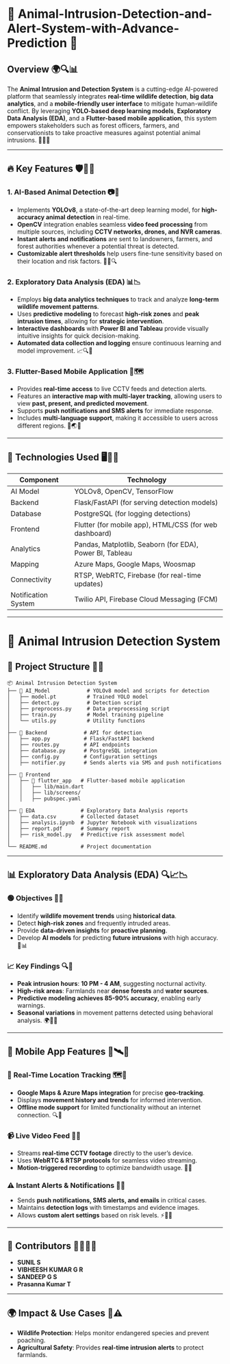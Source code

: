 # 🦁 Animal-Intrusion-Detection-and-Alert-System-with-Advance-Prediction 📡

## Overview 🌍🔍📊
The **Animal Intrusion and Detection System** is a cutting-edge AI-powered platform that seamlessly integrates **real-time wildlife detection**, **big data analytics**, and a **mobile-friendly user interface** to mitigate human-wildlife conflict. By leveraging **YOLO-based deep learning models**, **Exploratory Data Analysis (EDA)**, and a **Flutter-based mobile application**, this system empowers stakeholders such as forest officers, farmers, and conservationists to take proactive measures against potential animal intrusions. 🦉📡📢

---

## 🔥 Key Features 🛡️📢🦊
### 1. **AI-Based Animal Detection** 📷🎯
- Implements **YOLOv8**, a state-of-the-art deep learning model, for **high-accuracy animal detection** in real-time.
- **OpenCV** integration enables seamless **video feed processing** from multiple sources, including **CCTV networks, drones, and NVR cameras**.
- **Instant alerts and notifications** are sent to landowners, farmers, and forest authorities whenever a potential threat is detected.
- **Customizable alert thresholds** help users fine-tune sensitivity based on their location and risk factors. 🚨🔬🔍

### 2. **Exploratory Data Analysis (EDA)** 📊📉
- Employs **big data analytics techniques** to track and analyze **long-term wildlife movement patterns**.
- Uses **predictive modeling** to forecast **high-risk zones** and **peak intrusion times**, allowing for **strategic intervention**.
- **Interactive dashboards** with **Power BI and Tableau** provide visually intuitive insights for quick decision-making.
- **Automated data collection and logging** ensure continuous learning and model improvement. 📈🔍🦓

### 3. **Flutter-Based Mobile Application** 📱🗺️
- Provides **real-time access** to live CCTV feeds and detection alerts.
- Features an **interactive map with multi-layer tracking**, allowing users to view **past, present, and predicted movement**.
- Supports **push notifications and SMS alerts** for immediate response.
- Includes **multi-language support**, making it accessible to users across different regions. 🔔🌏📢

---

## 📌 Technologies Used 🖥️🔗📡
| Component | Technology |
|-----------|------------|
| AI Model  | YOLOv8, OpenCV, TensorFlow |
| Backend   | Flask/FastAPI (for serving detection models) |
| Database  | PostgreSQL (for logging detections) |
| Frontend  | Flutter (for mobile app), HTML/CSS (for web dashboard) |
| Analytics | Pandas, Matplotlib, Seaborn (for EDA), Power BI, Tableau |
| Mapping   | Azure Maps, Google Maps, Woosmap |
| Connectivity | RTSP, WebRTC, Firebase (for real-time updates) |
| Notification System | Twilio API, Firebase Cloud Messaging (FCM) |

---

# 🦓 Animal Intrusion Detection System

## 📂 Project Structure 📁📑
```
📦 Animal Intrusion Detection System
├── 📂 AI_Model            # YOLOv8 model and scripts for detection
│   ├── model.pt          # Trained YOLO model
│   ├── detect.py         # Detection script
│   ├── preprocess.py     # Data preprocessing script
│   ├── train.py          # Model training pipeline
│   └── utils.py          # Utility functions
│
├── 📂 Backend            # API for detection
│   ├── app.py           # Flask/FastAPI backend
│   ├── routes.py        # API endpoints
│   ├── database.py      # PostgreSQL integration
│   ├── config.py        # Configuration settings
│   ├── notifier.py      # Sends alerts via SMS and push notifications
│
├── 📂 Frontend
│   ├── 📂 flutter_app   # Flutter-based mobile application
│   │   ├── lib/main.dart
│   │   ├── lib/screens/
│   │   ├── pubspec.yaml
│
├── 📂 EDA               # Exploratory Data Analysis reports
│   ├── data.csv        # Collected dataset
│   ├── analysis.ipynb  # Jupyter Notebook with visualizations
│   ├── report.pdf      # Summary report
│   ├── risk_model.py   # Predictive risk assessment model
│
└── README.md           # Project documentation
```

---

## 📊 Exploratory Data Analysis (EDA) 🔍📈📉
### 🟢 Objectives 📝🔬
- Identify **wildlife movement trends** using **historical data**.
- Detect **high-risk zones** and frequently intruded areas.
- Provide **data-driven insights** for **proactive planning**.
- Develop **AI models** for predicting **future intrusions** with high accuracy. 📏📊

### 📈 Key Findings 🔍📡
- **Peak intrusion hours**: **10 PM - 4 AM**, suggesting nocturnal activity.
- **High-risk areas**: Farmlands near **dense forests** and **water sources**.
- **Predictive modeling achieves 85-90% accuracy**, enabling early warnings.
- **Seasonal variations** in movement patterns detected using behavioral analysis. 🌍🌲📡

---

## 📱 Mobile App Features 📲🛰️🦜
### 🔴 **Real-Time Location Tracking** 🗺️📡
- **Google Maps & Azure Maps integration** for precise **geo-tracking**.
- Displays **movement history and trends** for informed intervention.
- **Offline mode support** for limited functionality without an internet connection. 🔍🦔

### 📹 **Live Video Feed** 🎥🔎
- Streams **real-time CCTV footage** directly to the user’s device.
- Uses **WebRTC & RTSP protocols** for seamless video streaming.
- **Motion-triggered recording** to optimize bandwidth usage. 🌿📡

### ⚠️ **Instant Alerts & Notifications** 📲🚨
- Sends **push notifications, SMS alerts, and emails** in critical cases.
- Maintains **detection logs** with timestamps and evidence images.
- Allows **custom alert settings** based on risk levels. ⚡📢📡

---


## 🤝 Contributors 👨‍💻👩‍💻
- **SUNIL S**  
- **VIBHEESH KUMAR G R**  
- **SANDEEP G S**  
- **Prasanna Kumar T**  

---

## 🌍 Impact & Use Cases 🦓⚠️
- **Wildlife Protection**: Helps monitor endangered species and prevent poaching.
- **Agricultural Safety**: Provides **real-time intrusion alerts** to protect farmlands.




